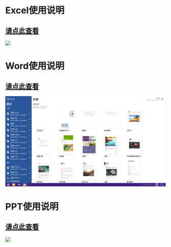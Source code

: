 # Excel使用说明

## [请点此查看](../Office/Excel点此查看.md)
![](../pic/soft/execl.png)

# Word使用说明

## [请点此查看](../Office/Word点此查看.md)
![](../pic/soft/word2.png)

# PPT使用说明

## [请点此查看](../Office/PPT点此查看.md)
![](../pic/soft/powerpoint.png)
